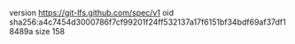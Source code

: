 version https://git-lfs.github.com/spec/v1
oid sha256:a4c7454d3000786f7cf99201f24ff532137a17f6151bf34bdf69af37df18489a
size 158
